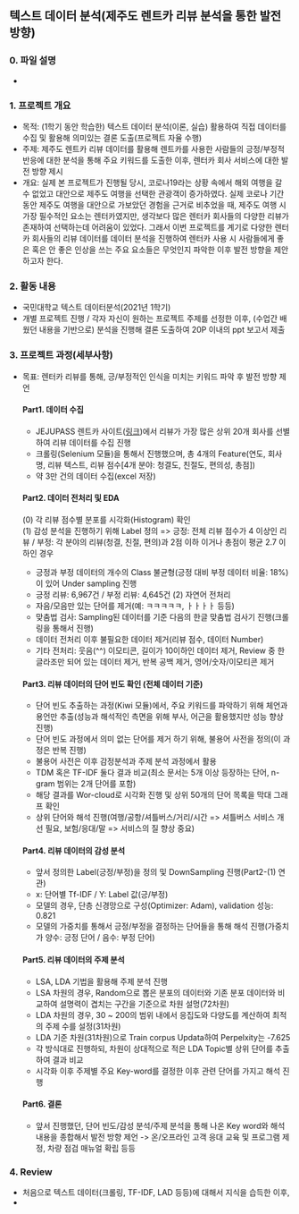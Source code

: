 
## 텍스트 데이터 분석(제주도 렌트카 리뷰 분석을 통한 발전 방향)

### 0. 파일 설명
- 

### 1. 프로젝트 개요
- 목적: (1학기 동안 학습한) 텍스트 데이터 분석(이론, 실습) 활용하여 직접 데이터를 수집 및 활용해 의미있는 결론 도출(프로젝트 자율 수행)
- 주제: 제주도 렌트카 리뷰 데이터를 활용해 렌트카를 사용한 사람들의 긍정/부정적 반응에 대한 분석을 통해 주요 키워드를 도출한 이후, 렌터카 회사 서비스에 대한 발전 방향 제시
- 개요: 실제 본 프로젝트가 진행될 당시, 코로나19라는 상황 속에서 해외 여행을 갈 수 없었고 대안으로 제주도 여행을 선택한 관광객이 증가하였다. 실제 코로나 기간동안 제주도 여행을 대안으로 가보았던 경험을 근거로 비추었을 때, 제주도 여행 시 가장 필수적인 요소는 렌터카였지만, 생각보다 많은 렌터카 회사들의 다양한 리뷰가 존재하여 선택하는데 어려움이 있었다. 그래서 이번 프로젝트를 계기로 다양한 렌터카 회사들의 리뷰 데이터를 데이터 분석을 진행하여 렌터카 사용 시 사람들에게 좋은 혹은 안 좋은 인상을 쓰는 주요 요소들은 무엇인지 파악한 이후 발전 방향을 제안하고자 한다. 

### 2. 활동 내용 
- 국민대학교 텍스트 데이터분석(2021년 1학기) 
- 개별 프로젝트 진행 / 각자 자신이 원하는 프로젝트 주제를 선정한 이후, (수업간 배웠던 내용을 기반으로) 분석을 진행해 결론 도출하여 20P 이내의 ppt 보고서 제출
 
### 3. 프로젝트 과정(세부사항)
- 목표: 렌터카 리뷰를 통해, 긍/부정적인 인식을 미치는 키워드 파악 후 발전 방향 제언 

  #### Part1. 데이터 수집  
   - JEJUPASS 렌트카 사이트([링크](https://rentcar.jejupass.com/web?gclid=Cj0KCQjwio6XBhCMARIsAC0u9aE1irHNEONOUm4oyynbvCEvJmlj4FQ5W3PJnAVBbPfHzPHYppUFErwaAov1EALw_wcB))에서 리뷰가 가장 많은 상위 20개 회사를 선별하여 리뷰 데이터를 수집 진행  
   - 크롤링(Selenium 모듈)을 통해서 진행했으며, 총 4개의 Feature(연도, 회사명, 리뷰 텍스트, 리뷰 점수[4개 분야: 청결도, 친절도, 편의성, 총점])  
   - 약 3만 건의 데이터 수집(excel 저장)  
 
  #### Part2. 데이터 전처리 및 EDA  
   (0) 각 리뷰 점수별 분포를 시각화(Histogram) 확인  
   (1) 감성 분석을 진행하기 위해 Label 정의 => 긍정: 전체 리뷰 점수가 4 이상인 리뷰 / 부정: 각 분야의 리뷰(청결, 친절, 편의)과 2점 이하 이거나 총점이 평균 2.7 이하인 경우 
   - 긍정과 부정 데이터의 개수의 Class 불균형(긍정 대비 부정 데이터 비율: 18%)이 있어 Under sampling 진행
   - 긍정 리뷰: 6,967건 / 부정 리뷰: 4,645건
   (2) 자연어 전처리  
   - 자음/모음만 있는 단어를 제거(예: ㅋㅋㅋㅋㅋ, ㅏㅏㅏㅏ 등등)
   - 맞춤법 검사: Sampling된 데이터를 기준 다음의 한글 맞춤법 검사기 진행(크롤링을 통해서 진행)
   - 데이터 전처리 이후 불필요한 데이터 제거(리뷰 점수, 데이터 Number)
   - 기타 전처리: 웃음(^^) 이모티콘, 길이가 10이하인 데이터 제거, Review 중 한 글라조만 되어 있는 데이터 제거, 반복 공백 제거, 영어/숫자/이모티콘 제거  

  #### Part3. 리뷰 데이터의 단어 빈도 확인 (전체 데이터 기준)
   - 단어 빈도 추출하는 과정(Kiwi 모듈)에서, 주요 키워드를 파악하기 위해 체언과 용언만 추출(성능과 해석적인 측면을 위해 부사, 어근을 활용했지만 성능 향상 진행)  
   - 단어 빈도 과정에서 의미 없는 단어를 제거 하기 위해, 불용어 사전을 정의(이 과정은 반복 진행)
   - 불용어 사전은 이후 감정분석과 주제 분석 과정에서 활용  
   - TDM 혹은 TF-IDF 둘다 결과 비교(최소 문서는 5개 이상 등장하는 단어, n-gram 범위는 2개 단어를 포함)  
   - 해당 결과를 Wor-cloud로 시각화 진행 및 상위 50개의 단어 목록을 막대 그래프 확인 
   - 상위 단어와 해석 진행(여행/공항/셔틀버스/거리/시간 => 셔틀버스 서비스 개선 필요, 보험/응대/말 => 서비스의 질 향상 중요)

  #### Part4. 리뷰 데이터의 감성 분석 
   - 앞서 정의한 Label(긍정/부정)을 정의 및 DownSampling 진행(Part2-(1) 연관)
   - x: 단어별 Tf-IDF / Y: Label 값(긍/부정)
   - 모델의 경우, 단층 신경망으로 구성(Optimizer: Adam), validation 성능: 0.821
   - 모델의 가중치를 통해서 긍정/부정을 결정하는 단어들을 통해 해석 진행(가중치가 양수: 긍정 단어 / 음수: 부정 단어)

  #### Part5. 리뷰 데이터의 주제 분석
   - LSA, LDA 기법을 활용해 주제 분석 진행
   - LSA 차원의 경우, Random으로 뽑은 분포의 데이터와 기존 분포 데이터와 비교하여 설명력이 겹치는 구간을 기준으로 차원 설멍(72차원)
   - LDA 차원의 경우, 30 ~ 200의 범위 내에서 응집도와 다양도를 계산하여 최적의 주제 수를 설정(31차원)
   - LDA 기준 차원(31차원)으로 Train corpus Updata하여 Perpelxity는 -7.625 
   - 각 방식대로 진행하되, 차원이 상대적으로 적은 LDA Topic별 상위 단어를 추출하여 결과 비교
   - 시각화 이후 주제별 주요 Key-word를 결정한 이후 관련 단어를 가지고 해석 진행

  #### Part6. 결론
   -  앞서 진행했던, 단어 빈도/감성 분석/주제 분석을 통해 나온 Key word와 해석 내용을 종합해서 발전 방향 제언
   -> 온/오프라인 고객 응대 교육 및 프로그램 제정, 차량 점검 매뉴얼 확립 등등
   
   
### 4. Review  
- 처음으로 텍스트 데이터(크롤링, TF-IDF, LAD 등등)에 대해서 지식을 습득한 이후, 
- 

